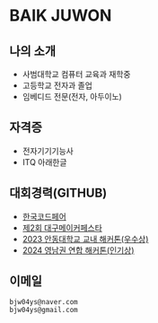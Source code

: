 # BAIK JUWON
## 나의 소개
- 사범대학교 컴퓨터 교육과 재학중
- 고등학교 전자과 졸업
- 임베디드 전문(전자, 아두이노)

## 자격증
- 전자기기기능사
- ITQ 아래한글

## 대회경력(GITHUB)
- [한국코드페어](https://github.com/BAIKJUWON/codefair2019)
- [제2회 대구메이커페스타](https://github.com/BAIKJUWON/The-2nd-Daegu-Maker-Festa)
- [2023 안동대학교 교내 해커톤(우수상)](https://github.com/BAIKJUWON/AnuHackerton)
- [2024 영남권 연합 해커톤(인기상)](https://github.com/BAIKJUWON/Anu-Dong-a-Hackerton)

## 이메일
    bjw04ys@naver.com
    bjw04ys@gmail.com
